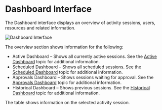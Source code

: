 # Dashboard Interface

The Dashboard interface displays an overview of activity sessions, users, resources and related
information.

![Dashboard Interface](/img/product_docs/privilegesecure/privilegesecure/accessmanagement/enduser/activedashboarduser.webp)

The overview section shows information for the following:

- Active Dashboard – Shows all currently active sessions. See the [Active Dashboard](/docs/privilegesecure/4.2/privilegesecure/accessmanagement/enduser/dashboard/active.md)
  topic for additional information.
- Scheduled Dashboard – Shows all scheduled sessions. See the [Scheduled Dashboard](/docs/privilegesecure/4.2/privilegesecure/accessmanagement/enduser/dashboard/scheduled.md)
  topic for additional information.
- Approvals Dashboard – Shows sessions waiting for approval. See the
  [Approvals Dashboard](/docs/privilegesecure/4.2/privilegesecure/accessmanagement/enduser/dashboard/approvals.md) topic for additional information.
- Historical Dashboard – Shows previous sessions. See the [Historical Dashboard](/docs/privilegesecure/4.2/privilegesecure/accessmanagement/enduser/dashboard/historical.md)
  topic for additional information.

The table shows information on the selected activity session.
